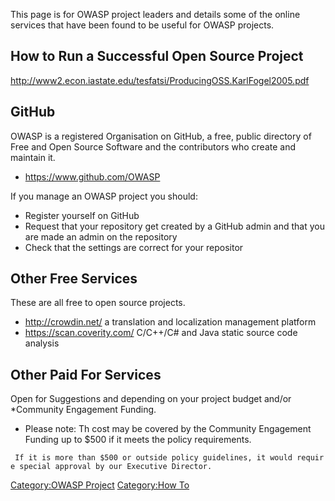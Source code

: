 This page is for OWASP project leaders and details some of the online
services that have been found to be useful for OWASP projects.

## How to Run a Successful Open Source Project

<http://www2.econ.iastate.edu/tesfatsi/ProducingOSS.KarlFogel2005.pdf>

## GitHub

OWASP is a registered Organisation on GitHub, a free, public directory
of Free and Open Source Software and the contributors who create and
maintain it.

  - <https://www.github.com/OWASP>

If you manage an OWASP project you should:

  - Register yourself on GitHub
  - Request that your repository get created by a GitHub admin and that
    you are made an admin on the repository
  - Check that the settings are correct for your repositor

## Other Free Services

These are all free to open source projects.

  - <http://crowdin.net/> a translation and localization management
    platform
  - <https://scan.coverity.com/> C/C++/C\# and Java static source code
    analysis

## Other Paid For Services

Open for Suggestions and depending on your project budget and/or
\*Community Engagement Funding.

  - Please note: Th cost may be covered by the Community Engagement
    Funding up to $500 if it meets the policy requirements.

` If it is more than $500 or outside policy guidelines, it would require special approval by our Executive Director.`

[Category:OWASP Project](Category:OWASP_Project "wikilink")
[Category:How To](Category:How_To "wikilink")